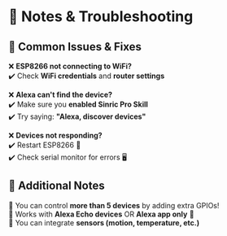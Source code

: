# 📝 Notes & Troubleshooting  

## 🚨 Common Issues & Fixes  
❌ **ESP8266 not connecting to WiFi?**  
✔️ Check **WiFi credentials** and **router settings**  

❌ **Alexa can't find the device?**  
✔️ Make sure you **enabled Sinric Pro Skill**  
✔️ Try saying: **"Alexa, discover devices"**  

❌ **Devices not responding?**  
✔️ Restart ESP8266 🔄  
✔️ Check serial monitor for errors 🖥️  

## 📢 Additional Notes  
🔹 You can control **more than 5 devices** by adding extra GPIOs!  
🔹 Works with **Alexa Echo devices** OR **Alexa app only** 📱  
🔹 You can integrate **sensors (motion, temperature, etc.)**  
